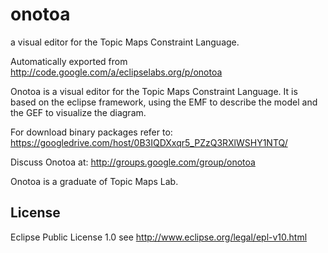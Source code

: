 # onotoa
a visual editor for the Topic Maps Constraint Language.

Automatically exported from http://code.google.com/a/eclipselabs.org/p/onotoa

Onotoa is a visual editor for the Topic Maps Constraint Language. It is based on the eclipse framework, using the EMF to describe the model and the GEF to visualize the diagram.

For download binary packages refer to: https://googledrive.com/host/0B3IQDXxqr5_PZzQ3RXlWSHY1NTQ/

Discuss Onotoa at: http://groups.google.com/group/onotoa

Onotoa is a graduate of Topic Maps Lab.

## License
Eclipse Public License 1.0
see http://www.eclipse.org/legal/epl-v10.html
